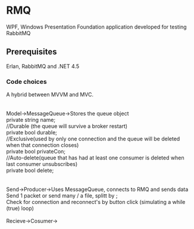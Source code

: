 # RMQ
WPF, Windows Presentation Foundation application developed for testing RabbitMQ

## Prerequisites
Erlan, RabbitMQ and .NET 4.5

### Code choices
A hybrid between MVVM and MVC.  
<br><br>
Model->MessageQueue->Stores the queue object  
private string name;  
//Durable (the queue will survive a broker restart)  
private bool durable;  
//Exclusive(used by only one connection and the queue will be deleted when that connection closes)  
private bool privateCon;  
//Auto-delete(queue that has had at least one consumer is deleted when last consumer unsubscribes)  
private bool delete;  
<br><br>
Send->Producer->Uses MessageQueue, connects to RMQ and sends data  
Send 1 packet or send many / a file, splitt by ;  
Check for connection and reconnect's by button click (simulating a while (true) loop)
<br><br>
Recieve->Cosumer->  
